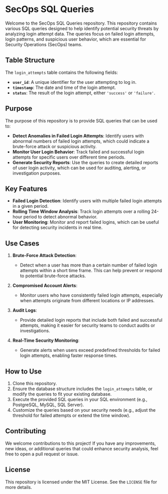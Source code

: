 # SecOps SQL Queries

Welcome to the SecOps SQL Queries repository. This repository contains various SQL queries designed to help identify potential security threats by analyzing login attempt data. The queries focus on failed login attempts, login patterns, and suspicious user behavior, which are essential for Security Operations (SecOps) teams.

## Table Structure

The `login_attempts` table contains the following fields:

- **`user_id`**: A unique identifier for the user attempting to log in.
- **`timestamp`**: The date and time of the login attempt.
- **`status`**: The result of the login attempt, either `'success'` or `'failure'`.

## Purpose

The purpose of this repository is to provide SQL queries that can be used to:

- **Detect Anomalies in Failed Login Attempts**: Identify users with abnormal numbers of failed login attempts, which could indicate a brute-force attack or suspicious activity.
- **Monitor User Login Behavior**: Track failed and successful login attempts for specific users over different time periods.
- **Generate Security Reports**: Use the queries to create detailed reports of user login activity, which can be used for auditing, alerting, or investigation purposes.

## Key Features

- **Failed Login Detection**: Identify users with multiple failed login attempts in a given period.
- **Rolling Time Window Analysis**: Track login attempts over a rolling 24-hour period to detect abnormal behavior.
- **User Monitoring**: Monitor and report failed logins, which can be useful for detecting security incidents in real time.

## Use Cases

1. **Brute-Force Attack Detection**: 
   - Detect when a user has more than a certain number of failed login attempts within a short time frame. This can help prevent or respond to potential brute-force attacks.
  
2. **Compromised Account Alerts**: 
   - Monitor users who have consistently failed login attempts, especially when attempts originate from different locations or IP addresses.
  
3. **Audit Logs**: 
   - Provide detailed login reports that include both failed and successful attempts, making it easier for security teams to conduct audits or investigations.

4. **Real-Time Security Monitoring**: 
   - Generate alerts when users exceed predefined thresholds for failed login attempts, enabling faster response times.

## How to Use

1. Clone this repository.
2. Ensure the database structure includes the `login_attempts` table, or modify the queries to fit your existing database.
3. Execute the provided SQL queries in your SQL environment (e.g., PostgreSQL, MySQL, SQL Server).
4. Customize the queries based on your security needs (e.g., adjust the threshold for failed attempts or extend the time window).

## Contributing

We welcome contributions to this project! If you have any improvements, new ideas, or additional queries that could enhance security analysis, feel free to open a pull request or issue.

## License

This repository is licensed under the MIT License. See the `LICENSE` file for more details.


